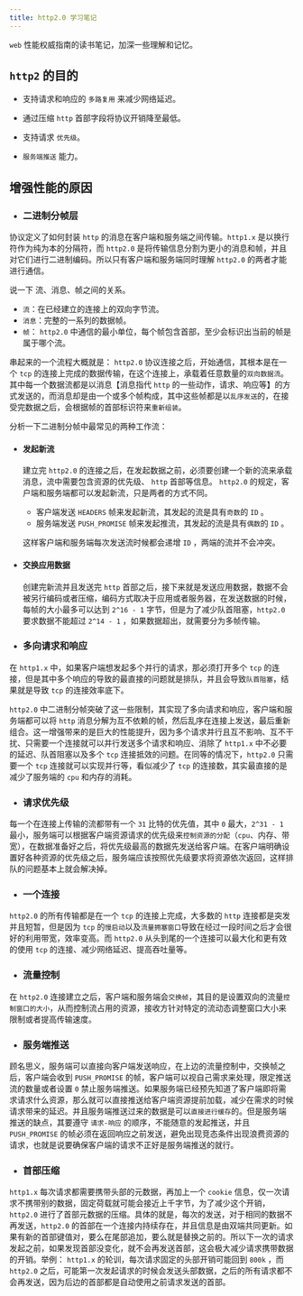 ```yaml
---
title: http2.0 学习笔记
---
```


`web` 性能权威指南的读书笔记，加深一些理解和记忆。

## `http2` 的目的

- 支持请求和响应的 `多路复用` 来减少网络延迟。

- 通过压缩 `http` 首部字段将协议开销降至最低。

- 支持请求 `优先级`。

- `服务端推送` 能力。

## 增强性能的原因

- ### 二进制分帧层

协议定义了如何封装 `http` 的消息在客户端和服务端之间传输。`http1.x` 是以换行符作为纯为本的分隔符，而 `http2.0` 是将传输信息分割为更小的消息和帧，并且对它们进行二进制编码。所以只有客户端和服务端同时理解 `http2.0` 的两者才能进行通信。

  说一下 流、消息、帧之间的关系。

- `流`：在已经建立的连接上的双向字节流。
- `消息`：完整的一系列的数据帧。
- `帧`： `http2.0` 中通信的最小单位，每个帧包含首部，至少会标识出当前的帧是属于哪个流。

串起来的一个流程大概就是： `http2.0` 协议连接之后，开始通信，其根本是在一个 `tcp` 的连接上完成的数据传输，在这个连接上，承载着任意数量的`双向数据流`。其中每一个数据流都是以消息【消息指代 `http` 的一些动作，请求、响应等】的方式发送的，而消息却是由一个或多个帧构成，其中这些帧都是以`乱序发送`的，在接受完数据之后，会根据帧的首部标识符来`重新组装`。

分析一下二进制分帧中最常见的两种工作流：

- #### 发起新流

  建立完 `http2.0` 的连接之后，在发起数据之前，必须要创建一个新的流来承载消息，流中需要包含资源的优先级、 `http` 首部等信息。 `http2.0` 的规定，客户端和服务端都可以发起新流，只是两者的方式不同。

  - 客户端发送 `HEADERS` 帧来发起新流，其发起的流是具有`奇数`的 `ID` 。
  - 服务端发送 `PUSH_PROMISE` 帧来发起推流，其发起的流是具有`偶数`的 `ID` 。

  这样客户端和服务端每次发送流时候都会递增 `ID` ，两端的流并不会冲突。

- #### 交换应用数据

  创建完新流并且发送完 `http` 首部之后，接下来就是发送应用数据，数据不会被另行编码或者压缩，编码方式取决于应用或者服务器，在发送数据的时候，每帧的大小最多可以达到 `2^16 - 1` 字节，但是为了减少队首阻塞，`http2.0` 要求数据不能超过 `2^14 - 1` ，如果数据超出，就需要分为多帧传输。

- ### 多向请求和响应

在 `http1.x` 中，如果客户端想发起多个并行的请求，那必须打开多个 `tcp` 的连接，但是其中多个响应的导致的最直接的问题就是排队，并且会导致`队首阻塞`，结果就是导致 `tcp` 的连接效率底下。

`http2.0` 中二进制分帧突破了这一些限制，其实现了多向请求和响应，客户端和服务端都可以将 `http` 消息分解为互不依赖的帧，然后乱序在连接上发送，最后重新组合。这一增强带来的是巨大的性能提升，因为多个请求并行且互不影响、互不干扰、只需要一个连接就可以并行发送多个请求和响应、消除了 `http1.x` 中不必要的延迟、队首阻塞以及多个 `tcp` 连接抵效的问题。在同等的情况下，`http2.0` 只需要一个 `tcp` 连接就可以实现并行等，看似减少了 `tcp` 的连接数，其实最直接的是减少了服务端的 `cpu` 和内存的消耗。

- ### 请求优先级

每一个在连接上传输的流都带有一个 `31` 比特的优先值，其中 `0` 最大，`2^31 - 1` 最小，服务端可以根据客户端资源请求的优先级来`控制资源的分配`（`cpu`、内存、带宽），在数据准备好之后，将优先级最高的数据先发送给客户端。在客户端明确设置好各种资源的优先级之后，服务端应该按照优先级要求将资源依次返回，这样排队的问题基本上就会解决掉。

- ### 一个连接

`http2.0` 的所有传输都是在一个 `tcp` 的连接上完成，大多数的 `http` 连接都是突发并且短暂，但是因为 `tcp` 的`慢启动`以及`流量拥塞窗口`导致在经过一段时间之后才会很好的利用带宽，效率变高。而 `http2.0` 从头到尾的一个连接可以最大化和更有效的使用 `tcp` 的连接、减少网络延迟、提高吞吐量等。

- ### 流量控制

在 `http2.0` 连接建立之后，客户端和服务端会`交换帧`，其目的是设置双向的流量`控制窗口的大小`，从而控制流占用的资源，接收方针对特定的流动态调整窗口大小来限制或者提高传输速度。

- ### 服务端推送

顾名思义，服务端可以直接向客户端发送响应，在上边的流量控制中，交换帧之后，客户端会收到 `PUSH_PROMISE` 的帧，客户端可以视自己需求来处理，限定推送流的数量或者设置 `0` 禁止服务端推送。如果服务端已经预先知道了客户端即将需求请求什么资源，那么就可以直接推送给客户端资源提前加载，减少在需求的时候请求带来的延迟。并且服务端推送过来的数据是可以`直接进行缓存`的。但是服务端推送的缺点，其要遵守 `请求-响应` 的顺序，不能随意的发起推送，并且 `PUSH_PROMISE` 的帧必须在返回响应之前发送，避免出现竞态条件出现浪费资源的请求，也就是说要确保客户端的请求不正好是服务端推送的就行。

- ### 首部压缩

`http1.x` 每次请求都需要携带头部的元数据，再加上一个 `cookie` 信息，仅一次请求不携带别的数据，固定荷载就可能会接近上千字节，为了减少这个开销，`http2.0` 进行了首部元数据的压缩。具体的就是，每次的发送，对于相同的数据不再发送，`http2.0` 的首部在一个连接内持续存在，并且信息是由双端共同更新。如果有新的首部键值对，要么在尾部追加，要么就是替换之前的。所以下一次的请求发起之前，如果发现首部没变化，就不会再发送首部，这会极大减少请求携带数据的开销。举例： `http1.x` 的轮训，每次请求固定的头部开销可能回到 `800k` ，而 `http2.0` 之后，可能第一次发起请求的时候会发送头部数据，之后的所有请求都不会再发送，因为后边的首部都是自动使用之前请求发送的首部。
